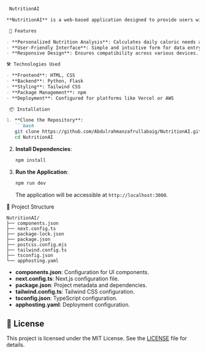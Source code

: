 
````markdown
 NutritionAI

**NutritionAI** is a web-based application designed to provide users with personalized nutritional insights. By analyzing user inputs such as age, weight, height, gender, activity level, and dietary goals, the application calculates daily calorie requirements and macronutrient distributions, assisting users in achieving their health objectives.

 🚀 Features

- **Personalized Nutrition Analysis**: Calculates daily caloric needs and macronutrient breakdown based on user inputs.
- **User-Friendly Interface**: Simple and intuitive form for data entry.
- **Responsive Design**: Ensures compatibility across various devices.

🛠️ Technologies Used

- **Frontend**: HTML, CSS
- **Backend**: Python, Flask
- **Styling**: Tailwind CSS
- **Package Management**: npm
- **Deployment**: Configured for platforms like Vercel or AWS

 📦 Installation

1. **Clone the Repository**:
   ```bash
   git clone https://github.com/Abdulrahmanzafrullabaig/NutritionAI.git
   cd NutritionAI
````

2. **Install Dependencies**:

   ```bash
   npm install
   ```

3. **Run the Application**:

   ```bash
   npm run dev
   ```

   The application will be accessible at `http://localhost:3000`.

 📁 Project Structure

```
NutritionAI/
├── components.json
├── next.config.ts
├── package-lock.json
├── package.json
├── postcss.config.mjs
├── tailwind.config.ts
├── tsconfig.json
└── apphosting.yaml
```

* **components.json**: Configuration for UI components.
* **next.config.ts**: Next.js configuration file.
* **package.json**: Project metadata and dependencies.
* **tailwind.config.ts**: Tailwind CSS configuration.
* **tsconfig.json**: TypeScript configuration.
* **apphosting.yaml**: Deployment configuration.

## 📄 License

This project is licensed under the MIT License. See the [LICENSE](https://github.com/Abdulrahmanzafrullabaig/NutritionAI/blob/main/LICENSE) file for details.

